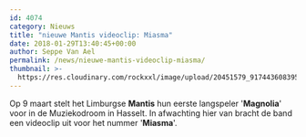 ```yaml
---
id: 4074
category: Nieuws
title: "nieuwe Mantis videoclip: Miasma"
date: 2018-01-29T13:40:45+00:00
author: Seppe Van Ael
permalink: /news/nieuwe-mantis-videoclip-miasma/
thumbnail: >-
  https://res.cloudinary.com/rockxxl/image/upload/20451579_917443608395214_2737524793407125053_o.jpg
---
```

Op 9 maart stelt het Limburgse **Mantis** hun eerste langspeler '**Magnolia**' voor in de Muziekodroom in Hasselt. In afwachting hier van bracht de band een videoclip uit voor het nummer '**Miasma**'.
